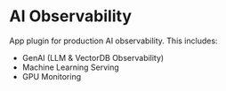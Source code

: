 # AI Observability
App plugin for production AI observability. This includes:
- GenAI (LLM & VectorDB Observability)
- Machine Learning Serving
- GPU Monitoring